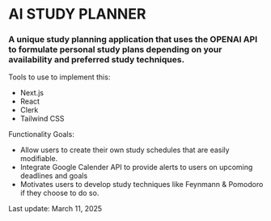 <h1>AI STUDY PLANNER</h1>

<h3>A unique study planning application that uses the OPENAI API to formulate personal study plans
depending on your availability and preferred study techniques.</h3>

Tools to use to implement this:
- Next.js
- React
- Clerk
- Tailwind CSS

Functionality Goals:
- Allow users to create their own study schedules that are easily modifiable.
- Integrate Google Calender API to provide alerts to users on upcoming deadlines and goals
- Motivates users to develop study techniques like Feynmann & Pomodoro if they choose to do so.

Last update: March 11, 2025

